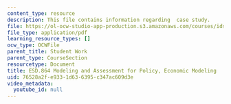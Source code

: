 ```yaml
---
content_type: resource
description: This file contains information regarding  case study.
file: https://ol-ocw-studio-app-production.s3.amazonaws.com/courses/ids-410j-modeling-and-assessment-for-policy-spring-2013/76528a2fe9331d636395c347ac609d3e_MITESD_864S13_Econ_Case.pdf
file_type: application/pdf
learning_resource_types: []
ocw_type: OCWFile
parent_title: Student Work
parent_type: CourseSection
resourcetype: Document
title: ESD.864 Modeling and Assessment for Policy, Economic Modeling
uid: 76528a2f-e933-1d63-6395-c347ac609d3e
video_metadata:
  youtube_id: null
---
```

